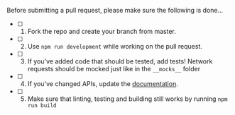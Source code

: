 <!-- This template was copied from facebook/react -->
<!-- Please complete this template in the View tab, not the Write tab -->
Before submitting a pull request, please make sure the following is done...

- [ ] 1. Fork the repo and create your branch from master.
- [ ] 2. Use `npm run development` while working on the pull request.
- [ ] 3. If you've added code that should be tested, add tests! Network requests should be mocked just like in the `__mocks__` folder
- [ ] 4. If you've changed APIs, update the [documentation](../README.md).
- [ ] 5. Make sure that linting, testing and building still works by running `npm run build`
